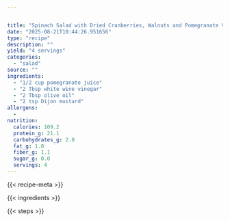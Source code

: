 ```yaml
---


title: "Spinach Salad with Dried Cranberries, Walnuts and Pomegranate Vinaigrette"
date: "2025-08-21T10:44:26.951656"
type: "recipe"
description: ""
yield: "4 servings"
categories:
  - "salad"
source: ""
ingredients:
  - "1/2 cup pomegranate juice"
  - "2 Tbsp white wine vinegar"
  - "2 Tbsp olive oil"
  - "2 tsp Dijon mustard"
allergens:
  - 
nutrition:
  calories: 109.2
  protein_g: 21.1
  carbohydrates_g: 2.8
  fat_g: 1.0
  fiber_g: 1.1
  sugar_g: 0.0
  servings: 4
---
```


{{< recipe-meta >}}

{{< ingredients >}}

{{< steps >}}
